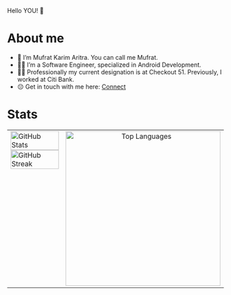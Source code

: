 Hello YOU! 👋 

# About me
- 👀 I’m Mufrat Karim Aritra. You can call me Mufrat. 
- 🧑‍💻 I’m a Software Engineer, specialized in Android Development. 
- ✍🏽 Professionally my current designation is at Checkout 51. Previously, I worked at Citi Bank. 
- 😔 Get in touch with me here: [Connect](https://www.linkedin.com/in/mufrat-karim-aritra/) 

# Stats

<table style="width:100%;">
  <tr>
    <!-- Left column with 2 stacked images -->
    <td style="width:50%; vertical-align:top;">
      <a href="https://github.com/anuraghazra/github-readme-stats">
        <img src="https://github-readme-stats.vercel.app/api?username=mufratkarim&theme=gruvbox_light&show_icons=true&hide=contribs,issues,prs&show=prs_merged_percentage" alt="GitHub Stats" width="100%" />
      </a><br/>
      <a href="https://git.io/streak-stats">
        <img src="https://github-readme-streak-stats.herokuapp.com/?user=mufratkarim&theme=ayu-light" alt="GitHub Streak" width="100%" />
      </a>
    </td>
    <td style="width:50%; text-align:center; vertical-align:top;">
      <a href="https://github.com/anuraghazra/github-readme-stats">
        <img 
          src="https://github-readme-stats.vercel.app/api/top-langs/?username=mufratkarim&layout=pie&hide=css,scss,html&theme=solarized-light" 
          alt="Top Languages"
          width="360" 
          height="360"
        />
      </a>
    </td>
  </tr>
</table>

<!---
mufratkarim/mufratkarim is a ✨ special ✨ repository because its `README.md` (this file) appears on your GitHub profile.
You can click the Preview link to take a look at your changes.
--->
